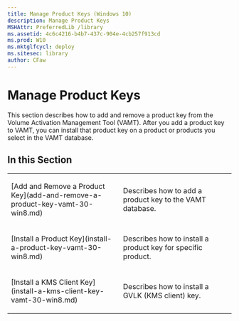 ```yaml
---
title: Manage Product Keys (Windows 10)
description: Manage Product Keys
MSHAttr: PreferredLib /library
ms.assetid: 4c6c4216-b4b7-437c-904e-4cb257f913cd
ms.prod: W10
ms.mktglfcycl: deploy
ms.sitesec: library
author: CFaw
---
```


# Manage Product Keys


This section describes how to add and remove a product key from the Volume Activation Management Tool (VAMT). After you add a product key to VAMT, you can install that product key on a product or products you select in the VAMT database.

## In this Section


<table>
<colgroup>
<col width="50%" />
<col width="50%" />
</colgroup>
<tbody>
<tr class="odd">
<td align="left"><p>[Add and Remove a Product Key](add-and-remove-a-product-key-vamt-30-win8.md)</p></td>
<td align="left"><p>Describes how to add a product key to the VAMT database.</p></td>
</tr>
<tr class="even">
<td align="left"><p>[Install a Product Key](install-a-product-key-vamt-30-win8.md)</p></td>
<td align="left"><p>Describes how to install a product key for specific product.</p></td>
</tr>
<tr class="odd">
<td align="left"><p>[Install a KMS Client Key](install-a-kms-client-key-vamt-30-win8.md)</p></td>
<td align="left"><p>Describes how to install a GVLK (KMS client) key.</p></td>
</tr>
</tbody>
</table>

 

 

 





